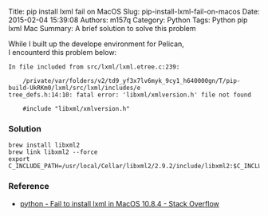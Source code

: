 Title: pip install lxml fail on MacOS
Slug: pip-install-lxml-fail-on-macos
Date: 2015-02-04 15:39:08
Authors: m157q
Category: Python
Tags: Python pip lxml Mac
Summary: A brief solution to solve this problem

While I built up the develope environment for Pelican,   
I encounterd this problem below:

```
In file included from src/lxml/lxml.etree.c:239:

    /private/var/folders/v2/td9_yf3x7lv6myk_9cy1_h640000gn/T/pip-build-UkRKm0/lxml/src/lxml/includes/e
tree_defs.h:14:10: fatal error: 'libxml/xmlversion.h' file not found

    #include "libxml/xmlversion.h"
```

### Solution

```
brew install libxml2
brew link libxml2 --force
export C_INCLUDE_PATH=/usr/local/Cellar/libxml2/2.9.2/include/libxml2:$C_INCLUDE_PATH
```

### Reference

- [python - Fail to install lxml in MacOS 10.8.4 - Stack Overflow](http://stackoverflow.com/questions/17857858/fail-to-install-lxml-in-macos-10-8-4)

